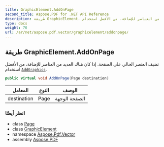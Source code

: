 ```yaml
---
title: GraphicElement.AddOnPage
second_title: Aspose.PDF for .NET API Reference
description: طريقة GraphicElement. تضيف العنصر الحالي على الصفحة. إذا كان هناك العديد من العناصر للإضافة، من الأفضل استخدام AddGraphics
type: docs
weight: 70
url: /ar/net/aspose.pdf.vector/graphicelement/addonpage/
---
```

## طريقة GraphicElement.AddOnPage

تضيف العنصر الحالي على الصفحة. إذا كان هناك العديد من العناصر للإضافة، من الأفضل استخدام [`AddGraphics`](../../../aspose.pdf/page/addgraphics/).

```csharp
public virtual void AddOnPage(Page destination)
```

| المعامل | النوع | الوصف |
| --- | --- | --- |
| destination | Page | الصفحة الوجهة |

### انظر أيضًا

* class [Page](../../../aspose.pdf/page/)
* class [GraphicElement](../)
* namespace [Aspose.Pdf.Vector](../../../aspose.pdf.vector/)
* assembly [Aspose.PDF](../../../)